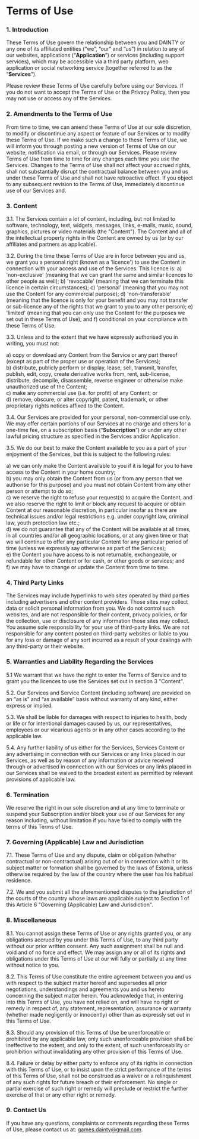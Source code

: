 # Terms of Use
### 1. Introduction

These Terms of Use govern the relationship between you and DAINTY or any one of its affiliated entities (“we”, “our” and “us”) in relation to any of our websites, applications (“**Application**”) or services (including support services), which may be accessible via a third party platform, web application or social networking service (together referred to as the “**Services**”).

Please review these Terms of Use carefully before using our Services. If you do not want to accept the Terms of Use or the Privacy Policy, then you may not use or access any of the Services.

### 2. Amendments to the Terms of Use

From time to time, we can amend these Terms of Use at our sole discretion, to modify or discontinue any aspect or feature of our Services or to modify these Terms of Use. If we make such a change to these Terms of Use, we will inform you through posting a new version of Terms of Use on our website, notification via email, or through our Services. Please review Terms of Use from time to time for any changes each time you use the Services. Changes to the Terms of Use shall not affect your accrued rights, shall not substantially disrupt the contractual balance between you and us under these Terms of Use and shall not have retroactive effect. If you object to any subsequent revision to the Terms of Use, immediately discontinue use of our Services and.

### 3. Content

3.1. The Services contain a lot of content, including, but not limited to software, technology, text, widgets, messages, links, e-mails, music, sound, graphics, pictures or video materials (the "Content"). The Content and all of the intellectual property rights in the Content are owned by us (or by our affiliates and partners as applicable).

3.2. During the time these Terms of Use are in force between you and us, we grant you a personal right (known as a 'licence') to use the Content in connection with your access and use of the Services. This licence is: a) 'non-exclusive' (meaning that we can grant the same and similar licences to other people as well); b) 'revocable' (meaning that we can terminate this licence in certain circumstances); c) 'personal' (meaning that you may not use the Content for any commercial purpose); d) 'non-transferable' (meaning that the licence is only for your benefit and you may not transfer or sub-licence any of the rights that we grant to you to any other person); e) 'limited' (meaning that you can only use the Content for the purposes we set out in these Terms of Use); and f) conditional on your compliance with these Terms of Use.

3.3. Unless and to the extent that we have expressly authorised you in writing, you must not:

a) copy or download any Content from the Service or any part thereof (except as part of the proper use or operation of the Services);<br/>
b) distribute, publicly perform or display, lease, sell, transmit, transfer, publish, edit, copy, create derivative works from, rent, sub-license, distribute, decompile, disassemble, reverse engineer or otherwise make unauthorized use of the Content;<br/>
c) make any commercial use (i.e. for profit) of any Content; or<br/>
d) remove, obscure, or alter copyright, patent, trademark, or other proprietary rights notices affixed to the Content.

3.4. Our Services are provided for your personal, non-commercial use only. We may offer certain portions of our Services at no charge and others for a one-time fee, on a subscription basis (“**Subscription**”) or under any other lawful pricing structure as specified in the Services and/or Application.

3.5. We do our best to make the Content available to you as a part of your enjoyment of the Services, but this is subject to the following rules:

a) we can only make the Content available to you if it is legal for you to have access to the Content in your home country;<br/>
b) you may only obtain the Content from us (or from any person that we authorise for this purpose) and you must not obtain Content from any other person or attempt to do so;<br/>
c) we reserve the right to refuse your request(s) to acquire the Content, and we also reserve the right to limit or block any request to acquire or obtain Content at our reasonable discretion, in particular insofar as there are technical issues and/or legal restrictions e.g. under copyright law, criminal law, youth protection law etc.;<br/>
d) we do not guarantee that any of the Content will be available at all times, in all countries and/or all geographic locations, or at any given time or that we will continue to offer any particular Content for any particular period of time (unless we expressly say otherwise as part of the Services);<br/>
e) the Content you have access to is not returnable, exchangeable, or refundable for other Content or for cash, or other goods or services; and<br/>
f) we may have to change or update the Content from time to time.

### 4. Third Party Links

The Services may include hyperlinks to web sites operated by third parties including advertisers and other content providers. Those sites may collect data or solicit personal information from you. We do not control such websites, and are not responsible for their content, privacy policies, or for the collection, use or disclosure of any information those sites may collect. You assume sole responsibility for your use of third-party links. We are not responsible for any content posted on third-party websites or liable to you for any loss or damage of any sort incurred as a result of your dealings with any third-party or their website.

### 5. Warranties and Liability Regarding the Services

5.1 We warrant that we have the right to enter the Terms of Service and to grant you the licences to use the Services set out in section 3 "Content".

5.2. Our Services and Service Content (including software) are provided on an “as is” and “as available” basis without warranty of any kind, either express or implied.

5.3. We shall be liable for damages with respect to injuries to health, body or life or for intentional damages caused by us, our representatives, employees or our vicarious agents or in any other cases according to the applicable law.

5.4. Any further liability of us either for the Services, Services Content or any advertising in connection with our Services or any links placed in our Services, as well as by reason of any information or advice received through or advertised in connection with our Services or any links placed in our Services shall be waived to the broadest extent as permitted by relevant provisions of applicable law.

### 6. Termination

We reserve the right in our sole discretion and at any time to terminate or suspend your Subscription and/or block your use of our Services for any reason including, without limitation if you have failed to comply with the terms of this Terms of Use.

### 7. Governing (Applicable) Law and Jurisdiction

7.1. These Terms of Use and any dispute, claim or obligation (whether contractual or non-contractual) arising out of or in connection with it or its subject matter or formation shall be governed by the laws of Estonia, unless otherwise required by the law of the country where the user has his habitual residence.

7.2. We and you submit all the aforementioned disputes to the jurisdiction of the courts of the country whose laws are applicable subject to Section 1 of this Article 6 "Governing (Applicable) Law and Jurisdiction".

### 8. Miscellaneous

8.1. You cannot assign these Terms of Use or any rights granted you, or any obligations accrued by you under this Terms of Use, to any third party without our prior written consent. Any such assignment shall be null and void and of no force and effect. We may assign any or all of its rights and obligations under this Terms of Use at our will fully or partially at any time without notice to you.

8.2. This Terms of Use constitute the entire agreement between you and us with respect to the subject matter hereof and supersedes all prior negotiations, understandings and agreements you and us hereto concerning the subject matter herein. You acknowledge that, in entering into this Terms of Use, you have not relied on, and will have no right or remedy in respect of, any statement, representation, assurance or warranty (whether made negligently or innocently) other than as expressly set out in this Terms of Use.

8.3. Should any provision of this Terms of Use be unenforceable or prohibited by any applicable law, only such unenforceable provision shall be ineffective to the extent, and only to the extent, of such unenforceability or prohibition without invalidating any other provision of this Terms of Use.

8.4. Failure or delay by either party to enforce any of its rights in connection with this Terms of Use, or to insist upon the strict performance of the terms of this Terms of Use, shall not be construed as a waiver or a relinquishment of any such rights for future breach or their enforcement. No single or partial exercise of such right or remedy will preclude or restrict the further exercise of that or any other right or remedy.

### 9. Contact Us

If you have any questions, complaints or comments regarding these Terms of Use, please contact us at: games.dainty@gmail.com.